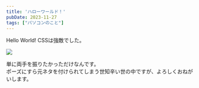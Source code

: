 ```yaml
---
title: 'ハローワールド！'
pubDate: 2023-11-27
tags: ["パソコンのこと"]
---
```


Hello World! CSSは強敵でした。  

![](@/images/2023-11-27-r01.png)

単に両手を振りたかっただけなんです。  
ポーズにすら元ネタを付けられてしまう世知辛い世の中ですが、よろしくおねがいします。
